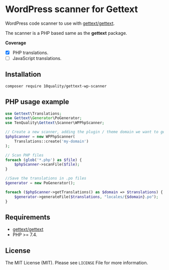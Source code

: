 # WordPress scanner for Gettext

WordPress code scanner to use with [gettext/gettext](https://github.com/php-gettext/Gettext).

The scanner is a PHP based same as the **gettext** package.

**Coverage**

- [x] PHP translations.
- [ ] JavaScript translations.

## Installation

```bash
composer require 10quality/gettext-wp-scanner
```

## PHP usage example

```php
use Gettext\Translations;
use Gettext\Generator\PoGenerator;
use TenQuality\Gettext\Scanner\WPPhpScanner;

// Create a new scanner, adding the plugin / theme domain we want to get:
$phpScanner = new WPPhpScanner(
    Translations::create('my-domain')
);

// Scan PHP files
foreach (glob('*.php') as $file) {
    $phpScanner->scanFile($file);
}

//Save the translations in .po files
$generator = new PoGenerator();

foreach ($phpScanner->getTranslations() as $domain => $translations) {
    $generator->generateFile($translations, "locales/{$domain}.po");
}
```

## Requirements

* [gettext/gettext](https://github.com/php-gettext/Gettext)
* PHP >= 7.4.

## License

The MIT License (MIT). Please see `LICENSE` File for more information.